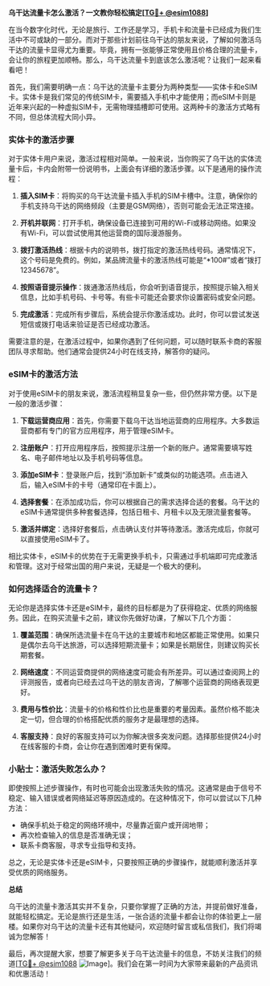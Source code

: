 **乌干达流量卡怎么激活？一文教你轻松搞定[[TG💪+ @esim1088](https://t.me/s/esim1088)]**

在当今数字化时代，无论是旅行、工作还是学习，手机卡和流量卡已经成为我们生活中不可或缺的一部分。而对于那些计划前往乌干达的朋友来说，了解如何激活乌干达的流量卡显得尤为重要。毕竟，拥有一张能够正常使用且价格合理的流量卡，会让你的旅程更加顺畅。那么，乌干达流量卡到底该怎么激活呢？让我们一起来看看吧！

首先，我们需要明确一点：乌干达的流量卡主要分为两种类型——实体卡和eSIM卡。实体卡是我们常见的传统SIM卡，需要插入手机中才能使用；而eSIM卡则是近年来兴起的一种虚拟SIM卡，无需物理插槽即可使用。这两种卡的激活方式略有不同，但总体流程大同小异。

### 实体卡的激活步骤

对于实体卡用户来说，激活过程相对简单。一般来说，当你购买了乌干达的实体流量卡后，卡内会附带一份说明书，上面会有详细的激活步骤。以下是通用的操作流程：

1. **插入SIM卡**：将购买的乌干达流量卡插入手机的SIM卡槽中。注意，确保你的手机支持乌干达的网络频段（主要是GSM网络），否则可能会无法正常连接。
   
2. **开机并联网**：打开手机，确保设备已连接到可用的Wi-Fi或移动网络。如果没有Wi-Fi，可以尝试使用其他运营商的国际漫游服务。

3. **拨打激活热线**：根据卡内的说明书，拨打指定的激活热线号码。通常情况下，这个号码是免费的。例如，某品牌流量卡的激活热线可能是“*100#”或者“拨打12345678”。

4. **按照语音提示操作**：拨通激活热线后，你会听到语音提示，按照提示输入相关信息，比如手机号码、卡号等。有些卡可能还会要求你设置密码或安全问题。

5. **完成激活**：完成所有步骤后，系统会提示你激活成功。此时，你可以尝试发送短信或拨打电话来验证是否已经成功激活。

需要注意的是，在激活过程中，如果你遇到了任何问题，可以随时联系卡商的客服团队寻求帮助。他们通常会提供24小时在线支持，解答你的疑问。

### eSIM卡的激活方法

对于使用eSIM卡的朋友来说，激活流程稍显复杂一些，但仍然非常方便。以下是一般的激活步骤：

1. **下载运营商应用**：首先，你需要下载乌干达当地运营商的应用程序。大多数运营商都有专门的官方应用程序，用于管理eSIM卡。

2. **注册账户**：打开应用程序后，按照提示注册一个新的账户。通常需要填写姓名、电子邮件地址以及手机号码等信息。

3. **添加eSIM卡**：登录账户后，找到“添加新卡”或类似的功能选项。点击进入后，输入eSIM卡的卡号（通常印在卡面上）。

4. **选择套餐**：在添加成功后，你可以根据自己的需求选择合适的套餐。乌干达的eSIM卡通常提供多种套餐选择，包括日租卡、月租卡以及无限流量套餐等。

5. **激活并绑定**：选择好套餐后，点击确认支付并等待激活。激活完成后，你就可以直接使用eSIM卡了。

相比实体卡，eSIM卡的优势在于无需更换手机卡，只需通过手机端即可完成激活和管理。这对于经常出国的用户来说，无疑是一个极大的便利。

### 如何选择适合的流量卡？

无论你是选择实体卡还是eSIM卡，最终的目标都是为了获得稳定、优质的网络服务。因此，在购买流量卡之前，建议你先做好功课，了解以下几个方面：

1. **覆盖范围**：确保所选流量卡在乌干达的主要城市和地区都能正常使用。如果只是偶尔去乌干达旅游，可以选择短期流量卡；如果是长期居住，则建议购买长期套餐。

2. **网络速度**：不同运营商提供的网络速度可能会有所差异。可以通过查阅网上的评测报告，或者向已经去过乌干达的朋友咨询，了解哪个运营商的网络表现更好。

3. **费用与性价比**：流量卡的价格和性价比也是重要的考量因素。虽然价格不能决定一切，但合理的价格搭配优质的服务才是最理想的选择。

4. **客服支持**：良好的客服支持可以为你解决很多突发问题。选择那些提供24小时在线客服的卡商，会让你在遇到困难时更有保障。

### 小贴士：激活失败怎么办？

即使按照上述步骤操作，有时也可能会出现激活失败的情况。这通常是由于信号不稳定、输入错误或者网络延迟等原因造成的。在这种情况下，你可以尝试以下几种方法：

- 确保手机处于稳定的网络环境中，尽量靠近窗户或开阔地带；
- 再次检查输入的信息是否准确无误；
- 联系卡商客服，寻求专业指导和支持。

总之，无论是实体卡还是eSIM卡，只要按照正确的步骤操作，就能顺利激活并享受优质的网络服务。

**总结**

乌干达的流量卡激活其实并不复杂，只要你掌握了正确的方法，并提前做好准备，就能轻松搞定。无论是旅行还是生活，一张合适的流量卡都会让你的体验更上一层楼。如果你对乌干达的流量卡还有其他疑问，欢迎随时留言或私信我们，我们将竭诚为您解答！

最后，再次提醒大家，想要了解更多关于乌干达流量卡的信息，不妨关注我们的频道[[TG💪+ @esim1088](https://t.me/s/esim1088) ![Image](https://i.postimg.cc/4NQfJmqS/Snipaste-2025-05-13-00-14-12.png)]。我们会在第一时间为大家带来最新的产品资讯和优惠活动！